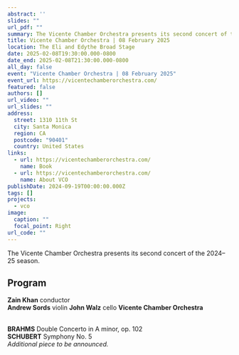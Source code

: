```yaml
---
abstract: ''
slides: ""
url_pdf: ""
summary: The Vicente Chamber Orchestra presents its second concert of the 2024–25 season.
title: Vicente Chamber Orchestra | 08 February 2025
location: The Eli and Edythe Broad Stage
date: 2025-02-08T19:30:00.000-0800
date_end: 2025-02-08T21:30:00.000-0800
all_day: false
event: "Vicente Chamber Orchestra | 08 February 2025"
event_url: https://vicentechamberorchestra.com/
featured: false
authors: []
url_video: ""
url_slides: ""
address:
  street: 1310 11th St
  city: Santa Monica
  region: CA
  postcode: "90401"
  country: United States
links:
  - url: https://vicentechamberorchestra.com/
    name: Book
  - url: https://vicentechamberorchestra.com/
    name: About VCO
publishDate: 2024-09-19T00:00:00.000Z
tags: []
projects:
  - vco
image:
  caption: ""
  focal_point: Right
url_code: ""
---
```

The Vicente Chamber Orchestra presents its second concert of the 2024–25 season.

## Program
**Zain Khan** conductor<br>
**Andrew Sords** violin
**John Walz** cello
**Vicente Chamber Orchestra**
<br><br>

**BRAHMS** Double Concerto in A minor, op. 102<br>
**SCHUBERT** Symphony No. 5<br>
*Additional piece to be announced.*

